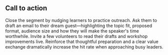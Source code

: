 ## Call to action

Close the segment by nudging learners to practice outreach. Ask them to draft an email to their dream guest—highlighting the topic fit, proposed format, audience size and how they will make the speaker's time worthwhile. Invite a few volunteers to read their drafts and workshop improvements live. Reinforce that thoughtful preparation and a clear value exchange dramatically increase the hit rate when approaching busy leaders.
